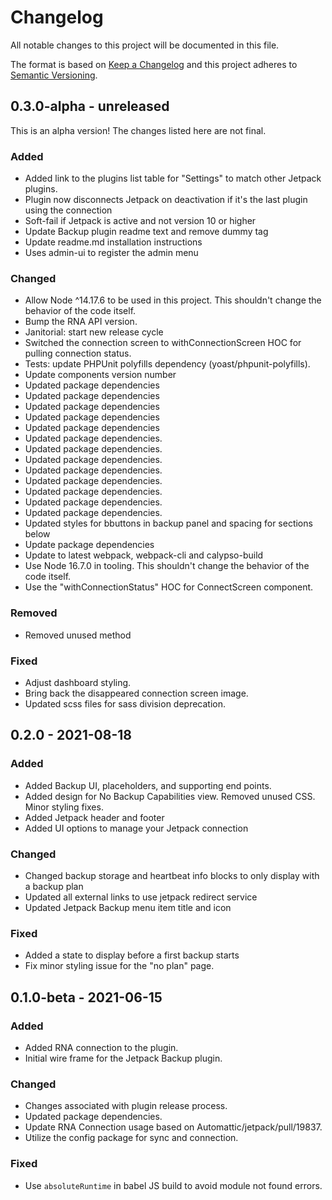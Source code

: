 # Changelog

All notable changes to this project will be documented in this file.

The format is based on [Keep a Changelog](https://keepachangelog.com/en/1.0.0/)
and this project adheres to [Semantic Versioning](https://semver.org/spec/v2.0.0.html).

## 0.3.0-alpha - unreleased

This is an alpha version! The changes listed here are not final.

### Added
- Added link to the plugins list table for "Settings" to match other Jetpack plugins.
- Plugin now disconnects Jetpack on deactivation if it's the last plugin using the connection
- Soft-fail if Jetpack is active and not version 10 or higher
- Update Backup plugin readme text and remove dummy tag
- Update readme.md installation instructions
- Uses admin-ui to register the admin menu

### Changed
- Allow Node ^14.17.6 to be used in this project. This shouldn't change the behavior of the code itself.
- Bump the RNA API version.
- Janitorial: start new release cycle
- Switched the connection screen to withConnectionScreen HOC for pulling connection status.
- Tests: update PHPUnit polyfills dependency (yoast/phpunit-polyfills).
- Update components version number
- Updated package dependencies
- Updated package dependencies
- Updated package dependencies
- Updated package dependencies
- Updated package dependencies
- Updated package dependencies.
- Updated package dependencies.
- Updated package dependencies.
- Updated package dependencies.
- Updated package dependencies.
- Updated package dependencies.
- Updated package dependencies.
- Updated package dependencies.
- Updated styles for bbuttons in backup panel and spacing for sections below
- Update package dependencies
- Update to latest webpack, webpack-cli and calypso-build
- Use Node 16.7.0 in tooling. This shouldn't change the behavior of the code itself.
- Use the "withConnectionStatus" HOC for ConnectScreen component.

### Removed
- Removed unused method

### Fixed
- Adjust dashboard styling.
- Bring back the disappeared connection screen image.
- Updated scss files for sass division deprecation.

## 0.2.0 - 2021-08-18
### Added
- Added Backup UI, placeholders, and supporting end points.
- Added design for No Backup Capabilities view. Removed unused CSS. Minor styling fixes.
- Added Jetpack header and footer
- Added UI options to manage your Jetpack connection

### Changed
- Changed backup storage and heartbeat info blocks to only display with a backup plan
- Updated all external links to use jetpack redirect service
- Updated Jetpack Backup menu item title and icon

### Fixed
- Added a state to display before a first backup starts
- Fix minor styling issue for the "no plan" page.

## 0.1.0-beta - 2021-06-15
### Added
- Added RNA connection to the plugin.
- Initial wire frame for the Jetpack Backup plugin.

### Changed
- Changes associated with plugin release process.
- Updated package dependencies.
- Update RNA Connection usage based on Automattic/jetpack/pull/19837.
- Utilize the config package for sync and connection.

### Fixed
- Use `absoluteRuntime` in babel JS build to avoid module not found errors.
